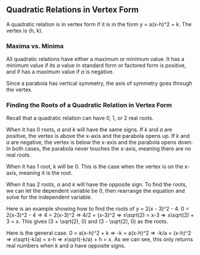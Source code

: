 Quadratic Relations in Vertex Form
-------


A quadratic relation is in vertex form if it is in the form y = a(x-h)^2 + k. The vertex is (h, k).


### Maxima vs. Minima

All quadratic relations have either a maximum or minimum value. It has a minimum value if its *a* value in standard form or factored form is positive, and if has a maximum value if *a* is negative.

Since a parabola has vertical symmetry, the axis of symmetry goes through the vertex. 


### Finding the Roots of a Quadratic Relation in Vertex Form

Recall that a quadratic relation can have 0, 1, or 2 real roots.

When it has 0 roots, *a* and *k* will have the same signs. If *k* and *a* are positive, the vertex is above the x-axis and the parabola opens up. If *k* and *a* are negative, the vertex is below the x-axis and the parabola opens down. In both cases, the parabola never touches the x-axis, meaning there are no real roots.

When it has 1 root, k will be 0. This is the case when the vertex is on the x-axis, meaning it is the root.

When it has 2 roots, *a* and *k* will have the opposite sign. To find the roots, we can let the dependent variable be 0, then rearrange the equation and solve for the independent variable.

Here is an example showing how to find the roots of y = 2(x - 3)^2 - 4.
0 = 2(x-3)^2 - 4 => 4 = 2(x-3)^2 => 4/2 = (x-3)^2 => ±\sqrt(2) = x-3 => ±\sqrt(2) + 3 = x. This gives (3 + \sqrt(2), 0) and (3 - \sqrt(2), 0) as the roots.

Here is the general case.
0 = a(x-h)^2 + k => -k = a(x-h)^2 => -k/a = (x-h)^2 => ±\sqrt(-k/a) = x-h => ±\sqrt(-k/a) + h = x. As we can see, this only returns real numbers when *k* and *a* have opposite signs.